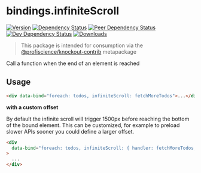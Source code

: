 # bindings.infiniteScroll

[![Version][npm-version-shield]][npm]
[![Dependency Status][david-dm-shield]][david-dm]
[![Peer Dependency Status][david-dm-peer-shield]][david-dm-peer]
[![Dev Dependency Status][david-dm-dev-shield]][david-dm-dev]
[![Downloads][npm-stats-shield]][npm-stats]

[david-dm]: https://david-dm.org/Profiscience/knockout-contrib?path=packages/bindings.infiniteScroll
[david-dm-shield]: https://david-dm.org/Profiscience/knockout-contrib/status.svg?path=packages/bindings.infiniteScroll
[david-dm-peer]: https://david-dm.org/Profiscience/knockout-contrib?path=packages/bindings.infiniteScroll&type=peer
[david-dm-peer-shield]: https://david-dm.org/Profiscience/knockout-contrib/peer-status.svg?path=packages/bindings.infiniteScroll
[david-dm-dev]: https://david-dm.org/Profiscience/knockout-contrib?path=packages/bindings.infiniteScroll&type=dev
[david-dm-dev-shield]: https://david-dm.org/Profiscience/knockout-contrib/dev-status.svg?path=packages/bindings.infiniteScroll
[npm]: https://www.npmjs.com/package/@profiscience/knockout-contrib-bindings-infinite-scroll
[npm-version-shield]: https://img.shields.io/npm/v/@profiscience/knockout-contrib-bindings-infinite-scroll.svg
[npm-stats]: http://npm-stat.com/charts.html?package=@profiscience/knockout-contrib-bindings-infinite-scroll&author=&from=&to=
[npm-stats-shield]: https://img.shields.io/npm/dt/@profiscience/knockout-contrib-bindings-infinite-scroll.svg?maxAge=2592000

> This package is intended for consumption via the [@profiscience/knockout-contrib][] metapackage

Call a function when the end of an element is reached

## Usage

```html
<div data-bind="foreach: todos, infiniteScroll: fetchMoreTodos">...</div>
```

**with a custom offset**

By default the infinite scroll will trigger 1500px before reaching the bottom of the bound element. This can be customized, for example to preload slower APIs sooner you could define a larger offset.

```html
<div
  data-bind="foreach: todos, infiniteScroll: { handler: fetchMoreTodos, offset: 2000 }"
>
  ...
</div>
```

[@profiscience/knockout-contrib]: https://github.com/Profiscience/knockout-contrib
